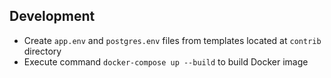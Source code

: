 ## Development
 - Create ```app.env``` and ```postgres.env``` files from templates located at ```contrib``` directory
 - Execute command ```docker-compose up --build``` to build Docker image 
